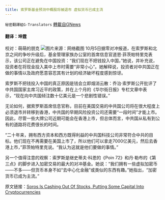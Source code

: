 ```yaml
---
title: 索罗斯基金预测中概股将被退市 虚拟货币已成主流
---
```

`秘密翻譯組G-Translators` [轉載自GNews](https://gnews.org/zh-hans/1576213/)

#### 翻译：坤霆
校对：萌萌的朋克
![](https://assets.gnews.org/wp-content/uploads/2021/10/5-11.jpg)图片来源：网络截图
10月5日据零对冲报道，在索罗斯和北京之间的争吵升级后，基金管理家族办公室的首席信息官道恩·菲茨帕特里克表示，该公司正在避免在中国投资：“我们现在不把钱投入中国，”她说，并补充说，投资者在将现金投入美中上市时需要“非常小心”。她解释说，投资者对中共国正在做的事情以及政府愿意容忍其有计划的经济破坏程度感到惊讶。

索罗斯不把钱投入中国的真正原因是钱会立即烟消云散：乔治·索罗斯公开批评了中共国国家主席习近平的政策，并在上个月的《华尔街日报》专栏文章中表示，“现在向中共国倾注数十亿美元是一个悲剧性错误。”

无论如何，据索罗斯首席信息官称，目前在美国交易的中共国公司将在很大程度上必须退市并转移到香港，中共国的早期风险投资公司还需要“一段时间”才能上市。因此，尽管一些大牌公司近期可能会在香港上市，但总体而言，中共国从私有到公有的道路将花费很长的时间。

“二十年来，拥有西方资本和西方既得利益的中共国科技公司非常符合中共的目标。他们现在不再需要在美国上市了，所以他们可以拿走7000亿美元，然后去香港上市，”菲茨帕特里克说。“我认为这就是他们要做的事情。”

另一个值得注意的观察：索罗斯是继史蒂夫·科恩的《Poin 72》和丹·勒布的《第三点》的脚步进入加密交易的最大的对冲基金。她说：“我们拥有一些虚拟加密币——不多——但货币本身不如“去中心化金融”或类似的东西有趣。”她指出，“加密货币已成为主流。”

原文链接：[Soros Is Cashing Out Of Stocks, Putting Some Capital Into Cryptocurrencies](https://www.zerohedge.com/markets/soros-cashing-out-stocks-putting-some-capital-cryptocurrencies)
